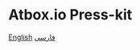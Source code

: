 # Atbox.io Press-kit

[English](https://github.com/Atbox/presskit/blob/master/en.md)
[فارسی](https://github.com/Atbox/presskit/blob/master/fa.md)